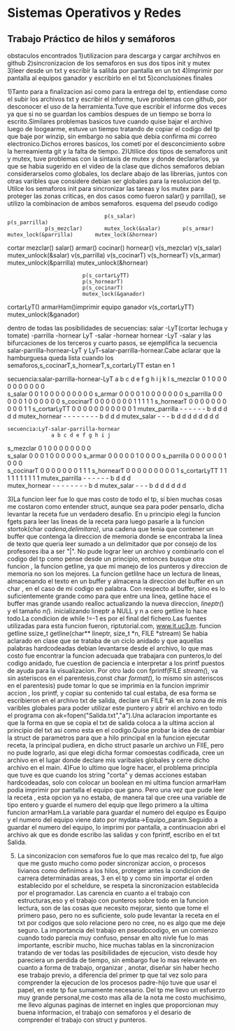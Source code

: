 # Sistemas Operativos y Redes

## Trabajo Práctico de hilos y semáforos
obstaculos encontrados
1)utilizacion para descarga y cargar archihvos en github
2)sincronizacion de los semaforos en sus dos tipos init y mutex
3)leer desde un txt y escribir la salilda por pantalla en un txt
4)Imprimir por pantalla al equipos ganador y escribirlo en el txt
5)conclusiones finales

1)Tanto para a finalizacion asi como para la  entrega del tp, entiendase como el subir los archivos txt y escribir el informe, tuve problemas con github, por desconocer el uso de la herramienta.Tuve que escribir el informe dos veces ya que si no se guardan los cambios despues de un tiempo se borra lo escrito.Similares problemas basicos tuve cuando quise bajar el archivo luego de loogearme, estuve un tiempo tratando de copiar el codigo del tp que baje por winzip, sin embargo no sabia que debia confirma mi correo electronico.Dichos errores basicos, los cometí por el desconcimiento sobre la herreamienta git y la falta de tiempo.
2)Utilice dos tipos de semaforos unit y mutex, tuve problemas con la sintaxis de mutex y donde declararlos, ya que se habia sugerido en el video de la clase que dichos semaforos debian considerarselos como globales, los declare abajo de las librerias, juntos con otras varibles que considere debian ser globales para la resolucion del tp.
Utilce los semaforos init para sincronizar las tareas y los mutex para proteger las zonas criticas, en dos casos como fueron salar() y parrilla(), se utilizo la combinacion de ambos semaforos.
esquema del pseudo codigo
                  

                                   p(s_salar)                                           p(s_parrilla)
                p(s_mezclar)       mutex_lock(&salar)       p(s_armar)                  mutex_lock(&parrilla)       mutex_lock(&hornear)
cortar          mezclar()          salar()                  armar()                     cocinar()                   hornear()
v(s_mezclar)    v(s_salar)         mutex_unlock(&salar)     v(s_parrilla)               v(s_cocinarT)               v(s_hornearT)
                                   v(s_armar)                                           mutex_unlock(&parrilla)     mutex_unlock(&hornear)
                                   
                            p(s_cortarLyTT)       
                            p(s_hornearT)
                            p(s_cocinarT)
                            mutex_lock(&ganador)
 cortarLyT()               armarHam()imprimir equipo ganador
 v(s_cortarLyTT)            mutex_unlock(&ganador)
 
 
 dentro de todas las posibilidades de secuencias:
 salar -LyT(cortar lechuga y tomate)
       -parrilla
       -hornear
  LyT  -salar
       -hornear
  hornear -LyT
          -salar
  y las bifurcaciones de los terceros y cuarto pasos, se ejemplifica la secuencia salar-parrilla-hornear-LyT y LyT-salar-parrilla-hornear.Cabe aclarar que la hamburguesa queda lista cuando los semaforos,s_cocinarT,s_hornearT,s_cortarLyTT estan en 1
  
  secuencia:salar-parrilla-hornear-LyT
                  a b c d e f g h i j k l
  s_mezclar       0 1 0 0 0 0 0 0 0 0 0 0     
  s_salar         0 0 1 0 0 0 0 0 0 0 0 0
  s_armar         0 0 0 0 1 0 0 0 0 0 0 0
  s_parrilla      0 0 0 0 0 1 0 0 0 0 0 0 
  s_cocinarT      0 0 0 0 0 0 0 1 1 1 1 1
  s_hornearT      0 0 0 0 0 0 0 0 0 0 1 1
  s_cortarLyTT    0 0 0 0 0 0 0 0 0 0 0 1
  mutex_parrilla  - - - - - - b d d d d d 
  mutex_hornear   - - - - - - - - b d d d
  mutex_salar     - - - b d d d d d d d d
  
  
    secuencia:LyT-salar-parrilla-hornear
                  a b c d e f g h i j 
  s_mezclar       0 1 0 0 0 0 0 0 0 0     
  s_salar         0 0 0 1 0 0 0 0 0 0 
  s_armar         0 0 0 0 0 1 0 0 0 0 
  s_parrilla      0 0 0 0 0 0 1 0 0 0  
  s_cocinarT      0 0 0 0 0 0 0 1 1 1 
  s_hornearT      0 0 0 0 0 0 0 0 0 1 
  s_cortarLyTT    1 1 1 1 1 1 1 1 1 1 
  mutex_parrilla  - - - - - - b d d d  
  mutex_hornear   - - - - - - - - b d 
  mutex_salar     - - - b d d d d d d 
  
  
  
  3)La funcion leer fue lo que mas costo de todo el tp, si bien muchas cosas me costaron como entender struct, aunque sea para poder pensarlo, dicha levantar la receta fue un verdadero desafio. En u principio elegi la  funcion fgets para leer las lineas de la receta para luego pasarle a la funcion stortok(char *cadena,delimitaro)*, una cadena que tenia que contener un buffer que contenga la direccion de memoria donde se encontraba la linea de texto que queria leer sumado a un delimitador que por consejo de los profesores iba a ser "|". No pude lograr leer un archivo y combinarlo con el codigo del tp como pense desde un principio, entonces busque otra funcion , la funcion getline, ya que mi manejo de los punteros y direccion de memoria no son los mejores. La funcion getlilne hace un lectura de lineas, almacenando el texto en un buffer y almacena la direccion del buffer en un char , en el caso de mi codigo  en palabra. Con respecto al buffer, sino es lo suficientemente grande como para que entre una linea, getline hace el buffer mas grande usando realloc actualizando la nueva direccion, *lineptr(*) y el tamaño *n(*). inicializando lineptr a NULL y n a cero getline lo hace todo.La condicion de while !=-1 es por el final del fichero.Las fuentes utilizadas para esta funcion fueron, riptutorial.com, www.it.uc3.m.
  funcion getline ssize_t getline(char** lineptr, size_t *n, FILE *stream)
  Se habia aclarado en clase que se trataba de un ciclo anidado y que aquellas palabras hardcodeadas debian levantarse desde el archivo, lo que mas costo fue encontrar la funcion adecuada que trabajara con punteros,lo del codigo anidado, fue cuestion de paciencia e interpretar a los printf puestos de ayuda para la visualizacion.
   Por otro lado con fprintf(FILE *stream(*), va sin asteriscos en el parentesis,const char *format(*), lo mismo sin asteriscos en el parentesis) pude tomar lo que se imprimia en la funcion imprimir accion , los printf, y copiar su contenido tal cual estaba, de esa forma se escribieron en el archivo txt de salida, declare un FILE *ak en la zona de mis varibles globales para poder utilizar este puntero y abrir el archivo en todo el programa con ak=fopen("Salida.txt","a").Una aclaracion importante es que la forma en que se copia el txt de salida coloca a la ultima accion al principio del txt asi como esta en el codigo.Quise probar la idea de cambiar la struct de parametros para que a hilo principal en la funcion ejecutar receta, la principal pudiera, en dicho struct pasarle un archivo un FIlE, pero no pude lograrlo, asi que elegi dicha formar comoestas codificada, cree un archivo en el lugar donde declare mis varibales globales y cerre dicho archivo en el main.
   4)Fue lo ultimo que logre hacer, el problema principla que tuve es que cuando los string "corta" y demas acciones estaban hardcodeadas, solo con colocar un boolean en mi ultima funcion armarHam podia imprimir por pantalla el equipo que gano. Pero una vez que pude leer la receta , esta opcion ya no estaba, de manera tal que cree una variable de tipo entero y guarde el numero del equip que llego primero a la ultima funcion armarHam.La variable para guardar el numero del equipo es Equipo y el numero del equipo viene dato por mydata->Equipo_param.Seguido a guardar el numero del equipo, lo imprimi por pantalla, a continuacion abri el archivo ak que es donde escribo las salidas y con fprintf, escribo en el txt Salida.
  
5) La sinconizacion con semaforos fue lo que mas recalco del tp, fue algo que me gusto mucho como poder sincronizar accion, o procesos livianos como definimos a los hilos, proteger antes la condicion de carrera determinadas areas, 3 en el tp y como sin importar el orden establecido por el scheldure, se respeta la sincronizacion establecida por el programador.
  Las carencia en cuanto a el trabajo con estructuras,eso y el trabajo con punteros sobre todo en la funcion lectura, son de las cosas que necesito mejorar, siento que tome el primero paso, pero no es suficiente, solo pude levantar la receta en el txt por codigos que solo relacione pero no cree, no es algo que me deje seguro.
  La importancia del trabajo en pseudocodigo, en un comienzo cuando todo parecia muy confuso, pensar en alto nivle fue lo mas importante, escribir mucho, hice muchas tablas en la sincronizacion tratando de ver todas las posibilidades de ejecucion, visto desde hoy pareciera un perdida de tiempo, sin embargo fue lo mas relevante en cuanto a forma de trabajo, organizar , anotar, diseñar sin haber hecho ese trabajo previo,  a diferencia del primer tp que tal vez solo para comprender la ejecucion de los procesos padre-hijo
tuve que usar el papel, en este tp fue sumamente necesario.
 Del tp me llevo un esfuerzo muy grande personal,me costo mas alla de la nota me costo muchisimo, me llevo algunas paginas de internet en ingles que proporcionan muy buena informacion, el trabajo con semaforos y el desario de comprender el trabajo con struct y punteros.
